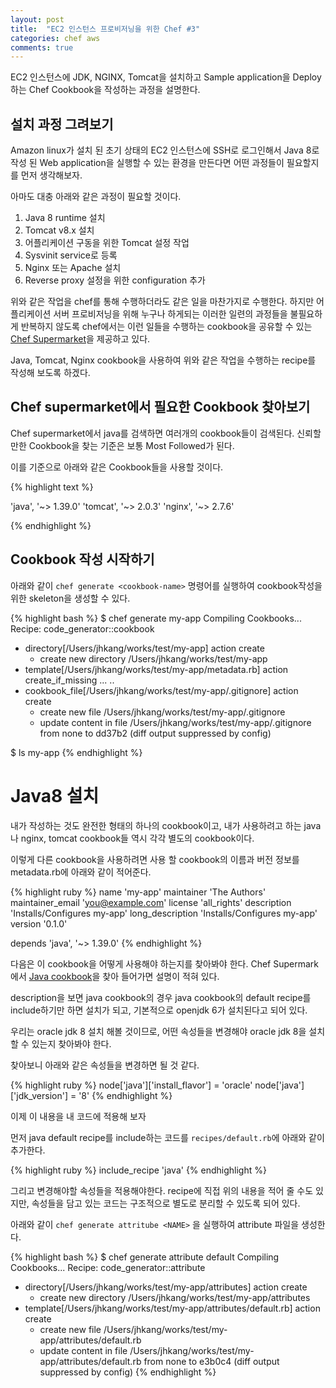 ```yaml
---
layout: post
title:  "EC2 인스턴스 프로비저닝을 위한 Chef #3"
categories: chef aws
comments: true
---
```


EC2 인스턴스에 JDK, NGINX, Tomcat을 설치하고 Sample application을 Deploy하는 Chef Cookbook을 작성하는 과정을 설명한다.

설치 과정 그려보기
-----

Amazon linux가 설치 된 초기 상태의 EC2 인스턴스에 SSH로 로그인해서 Java 8로 작성 된 Web application을 실행할 수 있는 환경을 만든다면 어떤 과정들이 필요할지를 먼저 생각해보자.

아마도 대충 아래와 같은 과정이 필요할 것이다.

1. Java 8 runtime 설치
2. Tomcat v8.x 설치
3. 어플리케이션 구동을 위한 Tomcat 설정 작업
4. Sysvinit service로 등록
5. Nginx 또는 Apache 설치
6. Reverse proxy 설정을 위한 configuration 추가

위와 같은 작업을 chef를 통해 수행하더라도 같은 일을 마찬가지로 수행한다. 하지만 어플리케이션 서버 프로비저닝을 위해 누구나 하게되는 이러한 일련의 과정들을 불필요하게 반복하지 않도록 chef에서는 이런 일들을 수행하는 cookbook을 공유할 수 있는 [Chef Supermarket][1]을 제공하고 있다.

Java, Tomcat, Nginx cookbook을 사용하여 위와 같은 작업을 수행하는 recipe를  작성해 보도록 하겠다.

Chef supermarket에서 필요한 Cookbook 찾아보기
-----

Chef supermarket에서 java를 검색하면 여러개의 cookbook들이 검색된다. 신뢰할 만한 Cookbook을 찾는 기준은 보통 Most Followed가 된다.

이를 기준으로 아래와 같은 Cookbook들을 사용할 것이다.

{% highlight text %}

'java', '~> 1.39.0'
'tomcat', '~> 2.0.3'
'nginx', '~> 2.7.6'

{% endhighlight %}

Cookbook 작성 시작하기
-----

아래와 같이 `chef generate <cookbook-name>` 명령어를 실행하여 cookbook작성을 위한 skeleton을 생성할 수 있다.

{% highlight bash %}
$ chef generate my-app
Compiling Cookbooks...
Recipe: code_generator::cookbook
  * directory[/Users/jhkang/works/test/my-app] action create
    - create new directory /Users/jhkang/works/test/my-app
  * template[/Users/jhkang/works/test/my-app/metadata.rb] action create_if_missing
...
..
  * cookbook_file[/Users/jhkang/works/test/my-app/.gitignore] action create
    - create new file /Users/jhkang/works/test/my-app/.gitignore
    - update content in file /Users/jhkang/works/test/my-app/.gitignore from none to dd37b2
    (diff output suppressed by config)

$ ls 
my-app
{% endhighlight %}

Java8 설치
=====

내가 작성하는 것도 완전한 형태의 하나의 cookbook이고, 내가 사용하려고 하는 java나 nginx, tomcat cookbook들 역시 각각 별도의 cookbook이다. 

이렇게 다른 cookbook을 사용하려면 사용 할 cookbook의 이름과 버전 정보를 metadata.rb에 아래와 같이 적어준다.

{% highlight ruby %}
name 'my-app'
maintainer 'The Authors'
maintainer_email 'you@example.com'
license 'all_rights'
description 'Installs/Configures my-app'
long_description 'Installs/Configures my-app'
version '0.1.0'

depends 'java', '~> 1.39.0'
{% endhighlight %}

다음은 이 cookbook을 어떻게 사용해야 하는지를 찾아봐야 한다. Chef Supermark에서 [Java cookbook][2]을 찾아 들어가면 설명이 적혀 있다.

description을 보면 java cookbook의 경우 java cookbook의 default recipe를 include하기만 하면 설치가 되고, 기본적으로 openjdk 6가 설치된다고 되어 있다.

우리는 oracle jdk 8 설치 해볼 것이므로, 어떤 속성들을 변경해야 oracle jdk 8을 설치할 수 있는지 찾아봐야 한다.

찾아보니 아래와 같은 속성들을 변경하면 될 것 같다.

{% highlight ruby %}
node['java']['install_flavor'] = 'oracle'
node['java']['jdk_version'] = '8'
{% endhighlight %}

이제 이 내용을 내 코드에 적용해 보자

먼저 java default recipe를 include하는 코드를 `recipes/default.rb`에 아래와 같이 추가한다.

{% highlight ruby %}
include_recipe 'java'
{% endhighlight %}

그리고 변경해야할 속성들을 적용해야한다. recipe에 직접 위의 내용을 적어 줄 수도 있지만, 속성들을 담고 있는 코드는 구조적으로 별도로 분리할 수 있도록 되어 있다.

아래와 같이 `chef generate attritube <NAME>` 을 실행하여 attribute 파일을 생성한다.

{% highlight bash %}
$ chef generate attribute default
Compiling Cookbooks...
Recipe: code_generator::attribute
  * directory[/Users/jhkang/works/test/my-app/attributes] action create
    - create new directory /Users/jhkang/works/test/my-app/attributes
  * template[/Users/jhkang/works/test/my-app/attributes/default.rb] action create
    - create new file /Users/jhkang/works/test/my-app/attributes/default.rb
    - update content in file /Users/jhkang/works/test/my-app/attributes/default.rb from none to e3b0c4
    (diff output suppressed by config)
{% endhighlight %}



[1]:https://supermarket.chef.io
[2]:https://supermarket.chef.io/cookbooks/java

